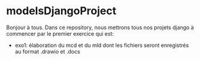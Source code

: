 # modelsDjangoProject
Bonjour à tous.
Dans ce repository, nous mettrons tous nos projets django à commencer par le premier exercice qui est:
- exo1: élaboration du mcd et du mld dont les fichiers seront enregistrés au format .drawio et .docs
